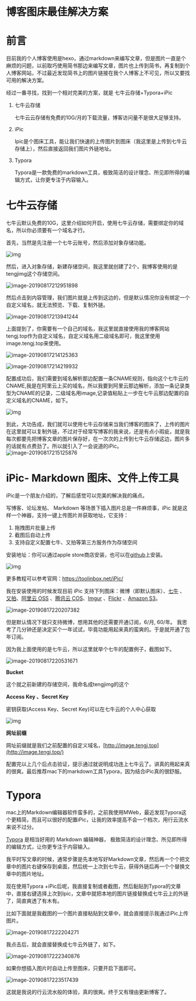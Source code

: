 # 博客图床最佳解决方案

# 前言

目前我的个人博客使用是hexo，通过markdown来编写文章，但是图片一直是个麻烦的问题，以前取巧使用简书那边来编写文章，图片也上传到简书，再复制到个人博客网站，不过最近发现简书上的图片链接在我个人博客上不可见，所以又要找可用的解决方案。

经过一番寻找，找到一个相对完美的方案，就是 七牛云存储+Typora+iPic

1. 七牛云存储

   七牛云云存储有免费的10G/月的下载流量，博客访问量不是很大足够支持。

2. iPic

   Ipic是个图床工具，能让我们快速的上传图片到图床（我这里是上传到七牛云存储上），然后直接返回我们图片外链地址。

3. Typora

   Typora是一款免费的markdown工具，极致简洁的设计理念、所见即所得的编辑方式，让你更专注于内容输入。

# 七牛云存储

七牛云默认免费的10G，这里介绍如何开启，使用七牛云存储，需要绑定你的域名，所以你必须要有一个域名才行。

首先，当然是先注册一个七牛云账号，然后添加对象存储功能。

![img](http://image.tengj.top/2019-08-17-132846.png)

然后，进入对象存储，新建存储空间，我这里就创建了2个，我博客使用的是tengjimg这个存储空间。

![image-20190817212951898](http://image.tengj.top/2019-08-17-132957.png)

然后点击到内容管理，我们图片就是上传到这边的，但是默认情况你没有绑定一个自定义域名，就无法预览、下载、复制外链。

![image-20190817213941244](http://image.tengj.top/2019-08-17-134841.png)

上面提到了，你需要有一个自己的域名，我这里就直接使用我的博客网站tengj.top作为自定义域名，自定义域名用二级域名即可，我这里使用image.tengj.top来使用。

![image-20190817214125363](http://image.tengj.top/2019-08-17-134832.png)

![image-20190817214219932](http://image.tengj.top/2019-08-17-134822.png)

配置成功后，我们需要到域名解析那边配置一条CNAME规则，指向这个七牛云的CNAME,我是在阿里云上买的域名，所以我要到阿里云那边解析，添加一条记录类型为CNAME的记录，二级域名用image,记录值粘贴上一步在七牛云那边配置的自定义域名的CNAME，如下。

![img](http://image.tengj.top/2019-08-17-134332.png)

到此，大功告成，我们就可以使用七牛云存储来当我们博客的图床了，上传的图片在这里就可以复制外链，不过对于经常写博客的我来说，还是有点小瑕疵，就是我每次都要先把博客文章的图片保存好，在一次次的上传到七牛云存储这边，图片多的话就有点费劲了。所以就引入了一会说道的iPic。![image-20190817215125876](http://image.tengj.top/2019-08-18-131334.png)

# iPic- Markdown 图床、文件上传工具

iPic是一个朋友介绍的，了解后感觉可以完美的解决我的痛点。

写博客、论坛发帖、 Markdown 等场景下插入图片总是一件麻烦事，iPic 就是这样一个神器，支持一键上传图片并获取地址，它支持：

1. 拖拽图片批量上传
2. 截图后自动上传
3. 支持自定义配置七牛、又拍等第三方服务作为存储空间

安装地址：你可以通过apple store商店安装，也可以在[github](https://github.com/gee1k/uPic)上安装。

![img](http://image.tengj.top/2019-08-17-142709.gif)

更多教程可以参考官网：https://toolinbox.net/iPic/

我在安装使用的时候发现目前 iPic 支持下列图床：微博（即默认图床）、[七牛](https://link.jianshu.com/?t=https://toolinbox.net/iPic/AddQiniuImageHost.html) 、[又拍](https://link.jianshu.com/?t=https://toolinbox.net/iPic/AddUpYunImageHost.html)、[阿里云 OSS](https://link.jianshu.com/?t=https://toolinbox.net/iPic/AddAliOSS.html) 、[腾讯云 COS](https://cloud.tencent.com/)、[Imgur](https://link.jianshu.com/?t=https://imgur.com/) 、[Flickr](https://link.jianshu.com/?t=https://www.flickr.com/) 、[Amazon S3](https://link.jianshu.com/?t=https://toolinbox.net/iPic/AddS3.html)。

![image-20190817220207382](http://image.tengj.top/2019-08-18-131146.png)

但是默认情况下就只支持微博，想用其他的还需要开通订阅，6/月, 60/年。 我思考了几分钟还是决定买个一年试试，毕竟功能用起来真的蛮爽的。于是就开通了包年订阅。

因为我上面使用的是七牛云，所以这里就举个七牛的配置例子，截图如下。

![image-20190817220531671](http://image.tengj.top/2019-08-17-140534.png)

**Bucket**

这个就之前新建的存储空间，我命名成tengjimg的这个

**Access Key 、Secret Key**

密钥获取(Access Key、Secret Key)可以在七牛云的个人中心获取

![img](http://image.tengj.top/2019-08-17-141057.png)

**网址前缀**

网址前缀就是我们之前配置的自定义域名，[http://image.tengj.top](http://image.tengj.top/)

配置完以上几个后点击验证，提示通过就说明成功连上七牛云了。讲真的用起来真的很爽。最后推荐mac下的markdown工具Typora，因为结合iPic真的很舒服。

# Typora

mac上的Markdown编辑器软件蛮多的，之前我使用MWeb，最近发现Typora这个更精简，而且可以很好的配置iPic，让我的效率提高不会一个档次，用行云流水来说不过分。

[Typora](https://link.jianshu.com/?t=http://www.typora.io/) 是相当好用的 Markdown 编辑神器， 极致简洁的设计理念、所见即所得的编辑方式，让你更专注于内容输入。

我平时写文章的时候，通常步骤是先本地写好Markdown文章，然后再一个个把文章中的图片右键保存到桌面，然后统一上次到七牛云，获得外链后再一个个替换文章中的图片地址。

现在使用Typora +iPic后呢，我直接复制或者截图，然后黏贴到Typora的文章中，直接右键选择上次到Ipic，文章中就把本地的图片链接替换成七牛云上的外链了，简直爽透了有木有。

比如下面就是我截图的一个图片直接粘贴到文章中，就会直接提示我通过iPic上传图片。

![image-20190817222204271](http://image.tengj.top/2019-08-17-142325.png)

我点击后，就会直接替换成七牛云外链了，如下。

![image-20190817222340876](http://image.tengj.top/2019-08-17-142342.png)

如果你想插入图片时自动上传至图床，只要开启下面即可。

![image-20190817223517439](http://image.tengj.top/2019-08-17-143517.png)

这就是我说的行云流水般的体验，真的很爽。终于又有理由更新博客了。